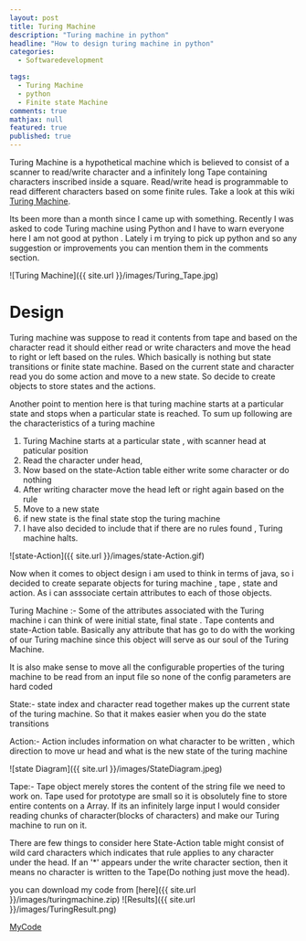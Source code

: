 ```yaml
---
layout: post
title: Turing Machine
description: "Turing machine in python"
headline: "How to design turing machine in python"
categories:
  - Softwaredevelopment

tags: 
  - Turing Machine
  - python
  - Finite state Machine
comments: true
mathjax: null
featured: true
published: true
---
```


Turing Machine is a hypothetical machine which is believed to consist of a scanner to read/write character and a infinitely long Tape containing characters inscribed inside a square. Read/write head is programmable to read different characters based on some finite rules.	Take a look at this wiki [Turing Machine](http://en.wikipedia.org/wiki/Turing_machine).

Its been more than a month since I came up with something. Recently I was asked to code Turing machine using Python and I have to warn everyone here I am not good at python . Lately i m trying to pick up python and so any suggestion or improvements you can mention them in the comments section.  


![Turing Machine]({{ site.url }}/images/Turing_Tape.jpg)


Design
========
Turing machine was suppose to read it contents from tape and based on the character read it should either read or write characters and move the head to right or left based on the rules. Which basically is nothing but state transitions or finite state machine. Based on the current state and character read you do some action and move to a new state. So decide to create objects to store states and the actions. 

Another point to mention here is that turing machine starts at a particular state and stops when a particular state is reached. To sum up following are the characteristics of a turing machine

1. Turing Machine starts at a particular state , with scanner head at paticular position 
2. Read the character under head, 
3. Now based on the state-Action table either write some character or do nothing 
4. After writing character move the head left or right again based on the rule 
5. Move to a new state
6. if new state is the final state stop the turing machine 
7. I have also decided to include that if there are no rules found , Turing machine halts.

![state-Action]({{ site.url }}/images/state-Action.gif)


Now when it comes to object design i am used to think in terms of java, so i decided to create separate objects for turing machine , tape , state and action. As i can asssociate certain attributes to each of those objects.

Turing Machine :- Some of the attributes associated with the Turing machine i can think of were initial state, final state . Tape contents and state-Action table. Basically any attribute that has go to do with the working of our Turing machine since this object will serve as our soul of the Turing Machine. 

It is also make sense to move all the configurable properties of the turing machine to be read from an input file so none of the config parameters are hard coded 

State:-  state index and character read together makes up the current state of the turing machine. So that it makes easier when you do the state transitions

Action:-  Action includes information on what character to be written , which direction to move ur head and what is the new state of the turing machine 

![state Diagram]({{ site.url }}/images/StateDiagram.jpeg)


Tape:- Tape object merely stores the content of the string file we need to work on. Tape used for prototype are small so it is obsolutely fine to store entire contents on a Array. If its an infinitely large input I would consider reading chunks of character(blocks of characters) and make our Turing machine to run on it. 

There are few things to consider here State-Action table might consist of wild card characters which indicates that rule applies to any character under the head. If an '*' appears under the write character section, then it means no character is written to the Tape(Do nothing just move the head).

you can download my code from [here]({{ site.url }}/images/turingmachine.zip)
![Results]({{ site.url }}/images/TuringResult.png)

[MyCode]() 
